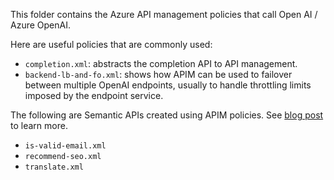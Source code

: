 This folder contains the Azure API management policies that call Open AI / Azure OpenAI.

Here are useful policies that are commonly used:
- `completion.xml`: abstracts the completion API to API management.
- `backend-lb-and-fo.xml`: shows how APIM can be used to failover between multiple OpenAI endpoints, usually to handle throttling limits imposed by the endpoint service.

The following are Semantic APIs created using APIM policies. See [blog post](https://raffertyuy.com/raztype/rapid-api-development-with-apim-and-gpt/) to learn more.
- `is-valid-email.xml`
- `recommend-seo.xml`
- `translate.xml`
